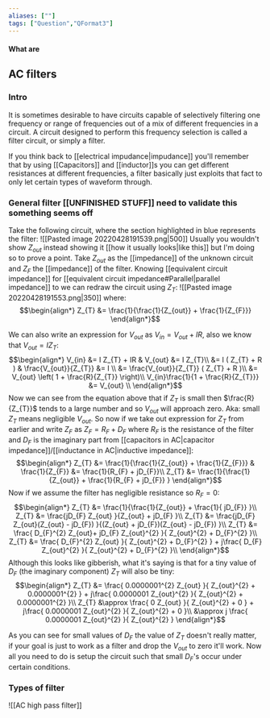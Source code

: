 ```yaml
---
aliases: [""]
tags: ["Question","QFormat3"]
---
```


#### What are
## AC filters
### Intro
It is sometimes desirable to have circuits capable of selectively filtering one frequency or range of frequencies out of a mix of different frequencies in a circuit. A circuit designed to perform this frequency selection is called a filter circuit, or simply a filter.

If you think back to [[electrical impudance|impudance]] you'll remember that by using [[Capacitors]] and [[inductor]]s you can get different resistances at different frequencies, a filter basically just exploits that fact to only let certain types of waveform through.

### General filter [[UNFINISHED STUFF]] need to validate this something seems off
Take the following circuit, where the section highlighted in blue represents the filter:
![[Pasted image 20220428191539.png|500]]
Usually you wouldn't show $Z_{out}$ instead showing it [[how it usually looks|like this]] but I'm doing so to prove a point. Take $Z_{out}$ as the [[impedance]] of the unknown circuit and $Z_{F}$ the [[impedance]] of the filter. Knowing [[equivalent circuit impedance]] for [[equivalent circuit impedance#Parallel|parallel impedance]] to we can redraw the circuit using $Z_{T}$:
![[Pasted image 20220428191553.png|350]]
where:
$$\begin{align*}
Z_{T} &= \frac{1}{\frac{1}{Z_{out}} + \frac{1}{Z_{F}}} 
\end{align*}$$

We can also write an expression for $V_{out}$ as $V_{in} = V_{out} + IR$, also we know that $V_{out} = I Z_{T}$:
$$\begin{align*}
V_{in} &= I Z_{T} + IR  &  V_{out} &= I Z_{T}\\
&= I ( Z_{T} + R ) & \frac{V_{out}}{Z_{T}} &= I \\
&= \frac{V_{out}}{Z_{T}} ( Z_{T} + R )\\
&= V_{out} \left( 1 + \frac{R}{Z_{T}} \right)\\
V_{in}\frac{1}{1 + \frac{R}{Z_{T}}} &= V_{out} \\
\end{align*}$$
Now we can see from the equation above that if $Z_{T}$ is small then $\frac{R}{Z_{T}}$ tends to a large number and so $V_{out}$ will approach zero. Aka: small $Z_{T}$ means negligible $V_{out}$. So now if we take out expression for $Z_{T}$ from earlier and write $Z_{F}$ as $Z_{F}=R_{F} + D_{F}$ where $R_{F}$ is the resistance of the filter and $D_{F}$ is the imaginary part from [[capacitors in AC|capacitor impedance]]/[[inductance in AC|inductive impedance]]:
$$\begin{align*}
Z_{T} &= \frac{1}{\frac{1}{Z_{out}} + \frac{1}{Z_{F}}}  & \frac{1}{Z_{F}} &= \frac{1}{R_{F} + jD_{F}}\\
Z_{T} &= \frac{1}{\frac{1}{Z_{out}} + \frac{1}{R_{F} + jD_{F}} }
\end{align*}$$
Now if we assume the filter has negligible resistance so $R_F=0$:
$$\begin{align*}
Z_{T} &= \frac{1}{\frac{1}{Z_{out}} + \frac{1}{ jD_{F}} }\\
Z_{T} &= \frac{jD_{F} Z_{out} }{Z_{out} + jD_{F} }\\
Z_{T} &= \frac{jD_{F} Z_{out}(Z_{out} - jD_{F}) }{(Z_{out} + jD_{F})(Z_{out} - jD_{F}) }\\
Z_{T} &= \frac{ D_{F}^{2} Z_{out}+ jD_{F} Z_{out}^{2} }{ Z_{out}^{2} + D_{F}^{2} }\\
Z_{T} &= \frac{ D_{F}^{2} Z_{out} }{ Z_{out}^{2} + D_{F}^{2} } + j\frac{ D_{F} Z_{out}^{2} }{ Z_{out}^{2} + D_{F}^{2} }\\
\end{align*}$$
Although this looks like gibberish, what it's saying is that for a tiny value of $D_{F}$ (the imaginary component) $Z_{T}$ will also be tiny:
$$\begin{align*}
Z_{T} &= \frac{ 0.0000001^{2} Z_{out} }{ Z_{out}^{2} + 0.0000001^{2} } + j\frac{ 0.0000001 Z_{out}^{2} }{ Z_{out}^{2} + 0.0000001^{2} }\\
Z_{T} &\approx \frac{ 0 Z_{out} }{ Z_{out}^{2} + 0 } + j\frac{ 0.0000001 Z_{out}^{2} }{ Z_{out}^{2} + 0 }\\
&\approx j \frac{ 0.0000001 Z_{out}^{2} }{ Z_{out}^{2} }
\end{align*}$$

As you can see for small values of $D_{F}$ the value of $Z_{T}$ doesn't really matter, if your goal is just to work as a filter and drop the $V_{out}$ to zero it'll work. Now all you need to do is setup the circuit such that small $D_{F}$'s occur under certain conditions.

### Types of filter
![[AC high pass filter]]